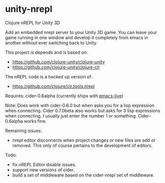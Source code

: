 unity-nrepl
===========

Clojure nREPL for Unity 3D

Add an embedded nrepl server to your Unity 3D game. You can leave your game running in one window and develop it completely from emacs in another without ever switching back to Unity.

This project is depends and is based on:

* https://github.com/clojure-unity/clojure-unity
* https://github.com/clojure-unity/clojure-clr

The nREPL code is a hacked up version of:

* https://github.com/clojure/clr.tools.nrepl

Requires: cider-0.6alpha (currently ships with [emacs-live](https://github.com/overtone/emacs-live))

Note: Does work with cider-0.6.0 but when asks you for a lisp expression when connecting. Cider 0.7.0beta also works but asks for 3 lisp expressions when connecting. I usually just enter the number 1 or something. Cider-0.6alpha works fine.

Remaining issues:
 * nrepl editor disconnects when project changes or new files are add or removed. This only of course pertains to the development of editors.

Todo:
* fix nREPL Editor disable issues.
* support new versions of cider.
* build a set of middleware based on the cider-nrepl set of middleware.
